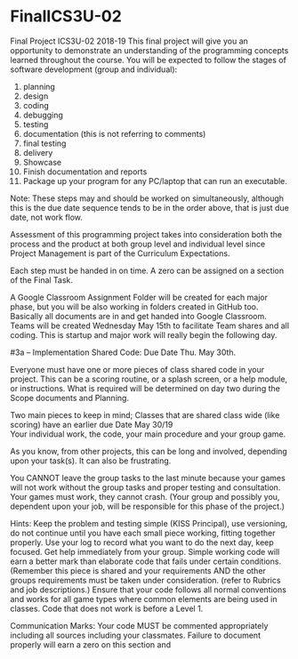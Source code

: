 # FinalICS3U-02
Final Project ICS3U-02 2018-19
This final project will give you an opportunity to demonstrate an understanding of the programming concepts learned throughout the course.  You will be expected to follow the stages of software development (group and individual):
1. planning
2. design
3. coding
4. debugging
5. testing
6. documentation (this is not referring to comments)
7. final testing
8. delivery
9. Showcase
10. Finish documentation and reports
11. Package up your program for any PC/laptop that can run an executable.  

Note: These steps may and should be worked on simultaneously, although this is the due date sequence tends to be in the order above, that is just due date, not work flow.

Assessment of this programming project takes into consideration both the process and the product at both group level and individual level since Project Management is part of the Curriculum Expectations.
 
Each step must be handed in on time.  A zero can be assigned on a section of the Final Task.
 
A Google Classroom Assignment Folder will be created for each major phase, but you will be also working in folders created in GitHub too.  Basically all documents are in and get handed into Google Classroom.  Teams will be created Wednesday May 15th to facilitate Team shares and all coding.  This is startup and major work will really begin the following day. 


#3a – Implementation Shared Code: Due Date Thu. May 30th.

Everyone must have one or more pieces of class shared code in your project.  This can be a scoring routine, or a splash screen, or a help module, or instructions.  What is required will be determined on day two during the Scope documents and Planning.

Two main pieces to keep in mind;
Classes that are shared class wide (like scoring) have an earlier due Date
May 30/19  
Your individual work, the code, your main procedure and your group game. 

As you know, from other projects, this can be long and involved, depending upon your task(s).  It can also be frustrating.  

You CANNOT leave the group tasks to the last minute because your games will not work without the group tasks and proper testing and consultation. Your games must work, they cannot crash.  (Your group and possibly you, dependent upon your job, will be responsible for this phase of the project.)
 
Hints: Keep the problem and testing simple (KISS Principal), use versioning, do not continue until you have each small piece working, fitting together properly.  Use your log to record what you want to do the next day, keep focused.  Get help immediately from your group. Simple working code will earn a better mark than elaborate code that fails under certain conditions.  (Remember this piece is shared and your requirements AND the other groups requirements must be taken under consideration. (refer to Rubrics and job descriptions.)  Ensure that your code follows all normal conventions and works for all game types where common elements are being used in classes. Code that does not work is before a Level 1.
 
Communication Marks:  Your code MUST be commented appropriately including all sources including your classmates.  Failure to document properly will earn a zero on this section and 
